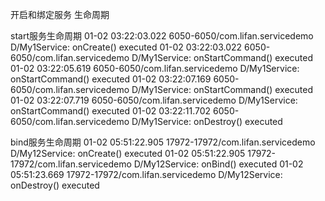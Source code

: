 开启和绑定服务 生命周期


start服务生命周期
01-02 03:22:03.022 6050-6050/com.lifan.servicedemo D/My1Service: onCreate() executed
01-02 03:22:03.022 6050-6050/com.lifan.servicedemo D/My1Service: onStartCommand() executed
01-02 03:22:05.619 6050-6050/com.lifan.servicedemo D/My1Service: onStartCommand() executed
01-02 03:22:07.169 6050-6050/com.lifan.servicedemo D/My1Service: onStartCommand() executed
01-02 03:22:07.719 6050-6050/com.lifan.servicedemo D/My1Service: onStartCommand() executed
01-02 03:22:11.702 6050-6050/com.lifan.servicedemo D/My1Service: onDestroy() executed

bind服务生命周期
01-02 05:51:22.905 17972-17972/com.lifan.servicedemo D/My12Service: onCreate() executed
01-02 05:51:22.905 17972-17972/com.lifan.servicedemo D/My12Service: onBind() executed
01-02 05:51:23.669 17972-17972/com.lifan.servicedemo D/My12Service: onDestroy() executed